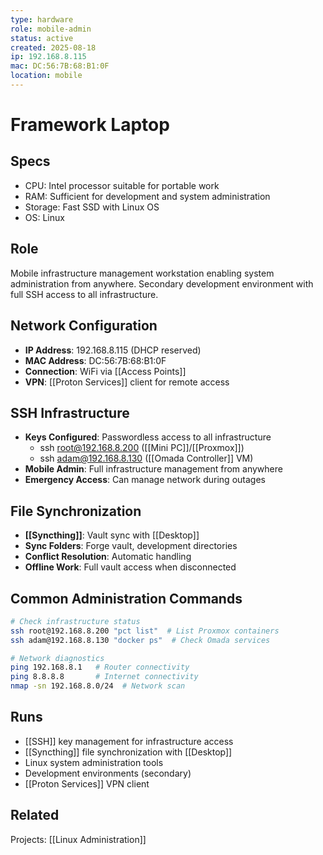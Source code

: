 ```yaml
---
type: hardware
role: mobile-admin
status: active
created: 2025-08-18
ip: 192.168.8.115
mac: DC:56:7B:68:B1:0F
location: mobile
---
```


# Framework Laptop

## Specs
- CPU: Intel processor suitable for portable work
- RAM: Sufficient for development and system administration
- Storage: Fast SSD with Linux OS
- OS: Linux

## Role
Mobile infrastructure management workstation enabling system administration from anywhere. Secondary development environment with full SSH access to all infrastructure.

## Network Configuration
- **IP Address**: 192.168.8.115 (DHCP reserved)
- **MAC Address**: DC:56:7B:68:B1:0F
- **Connection**: WiFi via [[Access Points]]
- **VPN**: [[Proton Services]] client for remote access

## SSH Infrastructure
- **Keys Configured**: Passwordless access to all infrastructure
  - ssh root@192.168.8.200 ([[Mini PC]]/[[Proxmox]])
  - ssh adam@192.168.8.130 ([[Omada Controller]] VM)
- **Mobile Admin**: Full infrastructure management from anywhere
- **Emergency Access**: Can manage network during outages

## File Synchronization
- **[[Syncthing]]**: Vault sync with [[Desktop]]
- **Sync Folders**: Forge vault, development directories
- **Conflict Resolution**: Automatic handling
- **Offline Work**: Full vault access when disconnected

## Common Administration Commands
```bash
# Check infrastructure status
ssh root@192.168.8.200 "pct list"  # List Proxmox containers
ssh adam@192.168.8.130 "docker ps"  # Check Omada services

# Network diagnostics
ping 192.168.8.1   # Router connectivity
ping 8.8.8.8       # Internet connectivity
nmap -sn 192.168.8.0/24  # Network scan
```

## Runs
- [[SSH]] key management for infrastructure access
- [[Syncthing]] file synchronization with [[Desktop]]
- Linux system administration tools
- Development environments (secondary)
- [[Proton Services]] VPN client

## Related
Projects: [[Linux Administration]]